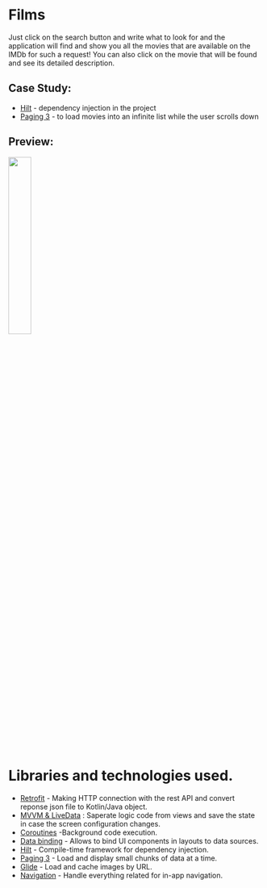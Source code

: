 # Films

Just click on the search button and write what to look for and the application will find and show you all the movies that are available on the IMDb for such a request! You can also click on the movie that will be found and see its detailed description.

## Case Study:
* [Hilt](https://developer.android.com/training/dependency-injection/hilt-android) - dependency injection in the project
* [Paging 3](https://developer.android.com/topic/libraries/architecture/paging/v3-overview) - to load movies into an infinite list while the user scrolls down

## Preview:
<img src="https://user-images.githubusercontent.com/48939805/185735790-b3caf843-e91a-42fd-acdb-4c91a92a5c3b.gif" width=30% height=30%>


# Libraries and technologies used.
- [Retrofit](https://square.github.io/retrofit/) - Making HTTP connection with the rest API and convert reponse json file to Kotlin/Java object.
- [MVVM & LiveData](https://developer.android.com/jetpack/docs/guide) : Saperate logic code from views and save the state in case the screen configuration changes.
- [Coroutines](https://kotlinlang.org/docs/coroutines-overview.html) -Background code execution.
- [Data binding](https://developer.android.com/topic/libraries/data-binding) - Allows to bind UI components in layouts to data sources.
- [Hilt](https://developer.android.com/training/dependency-injection/hilt-android) - Compile-time framework for dependency injection.
- [Paging 3](https://developer.android.com/topic/libraries/architecture/paging/v3-overview) - Load and display small chunks of data at a time.
- [Glide](https://github.com/bumptech/glide) - Load and cache images by URL.
- [Navigation](https://developer.android.com/guide/navigation/navigation-getting-started) - Handle everything related for in-app navigation.
